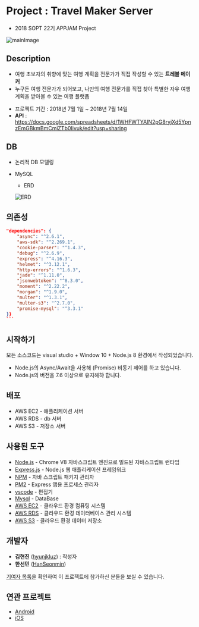 # Project : Travel Maker Server

* 2018 SOPT 22기 APPJAM Project

![mainImage](https://drive.google.com/open?id=10yJiNdyOzKrrxff9ypI6FsFlui6Ko31K)



## Description

- 여행 초보자의 취향에 맞는 여행 계획을 전문가가 직접 작성할 수 있는 **트레블 메이커**
- 누구든 여행 전문가가 되어보고, 나만의 여행 전문가를 직접 찾아 특별한 자유 여행 계획을 받아볼 수 있는 여행 플랫폼

* 프로젝트 기간 : 2018년 7월 1일 ~ 2018년 7월 14일
* **API** : https://docs.google.com/spreadsheets/d/1WHFWTYAIN2pG8ryjXd5YpnzEmGBkmBmCmiZTb0Iivuk/edit?usp=sharing



## DB

* 논리적 DB 모델링

* MySQL

  * ERD

  ![ERD](https://drive.google.com/open?id=154ObISmK5Iitv2owfkWvBIYlEjIogm_a)




## 의존성

```json
"dependencies": {
	"async": "^2.6.1",
	"aws-sdk": "^2.269.1",
	"cookie-parser": "^1.4.3",
	"debug": "^2.6.9",
	"express": "^4.16.3",
	"helmet": "^3.12.1",
	"http-errors": "^1.6.3",
	"jade": "^1.11.0",
	"jsonwebtoken": "^8.3.0",
	"moment": "^2.22.2",
	"morgan": "^1.9.0",
	"multer": "^1.3.1",
	"multer-s3": "^2.7.0",
	"promise-mysql": "^3.3.1"
}} 
​```
```

## 시작하기

모든 소스코드는 visual studio + Window 10 + Node.js 8 환경에서 작성되었습니다.

* Node.js의 Async/Await을 사용해 (Promise) 비동기 제어를 하고 있습니다.
* Node.js의 버전을 7.6 이상으로 유지해햐 합니다.



## 배포

- AWS EC2 - 애플리케이션 서버
- AWS RDS - db 서버
- AWS S3 - 저장소 서버



## 사용된 도구

- [Node.js](https://nodejs.org/ko/) - Chrome V8 자바스크립트 엔진으로 빌드된 자바스크립트 런타임
- [Express.js](http://expressjs.com/ko/) - Node.js 웹 애플리케이션 프레임워크
- [NPM](https://rometools.github.io/rome/) - 자바 스크립트 패키지 관리자
- [PM2](http://pm2.keymetrics.io/) - Express 앱용 프로세스 관리자
- [vscode](https://code.visualstudio.com/) - 편집기
- [Mysql](https://www.mysql.com/) - DataBase
- [AWS EC2](https://aws.amazon.com/ko/ec2/?sc_channel=PS&sc_campaign=acquisition_KR&sc_publisher=google&sc_medium=english_ec2_b&sc_content=ec2_e&sc_detail=aws%20ec2&sc_category=ec2&sc_segment=177228231544&sc_matchtype=e&sc_country=KR&s_kwcid=AL!4422!3!177228231544!e!!g!!aws%20ec2&ef_id=WkRozwAAAnO-lPWy:20180412120123:s) - 클라우드 환경 컴퓨팅 시스템
- [AWS RDS](https://aws.amazon.com/ko/rds/) - 클라우드 환경 데이터베이스 관리 시스템
- [AWS S3](https://aws.amazon.com/ko/s3/?sc_channel=PS&sc_campaign=acquisition_KR&sc_publisher=google&sc_medium=english_s3_b&sc_content=s3_e&sc_detail=aws%20s3&sc_category=s3&sc_segment=177211245240&sc_matchtype=e&sc_country=KR&s_kwcid=AL!4422!3!177211245240!e!!g!!aws%20s3&ef_id=WkRozwAAAnO-lPWy:20180412120059:s) - 클라우드 환경 데이터 저장소



## 개발자

* **김현진** ([hyunjkluz](https://github.com/hyunjkluz)) : 작성자
* **한선민** ([HanSeonmin](https://github.com/HanSeonmin))

[기여자 목록](https://github.com/Travel-Maker/Team-Server/graphs/contributors)을 확인하여 이 프로젝트에 참가하신 분들을 보실 수 있습니다.



## 연관 프로젝트

* [Android](https://github.com/Travel-Maker/Team-Android)
* [iOS](https://github.com/Travel-Maker/Team-iOS)
